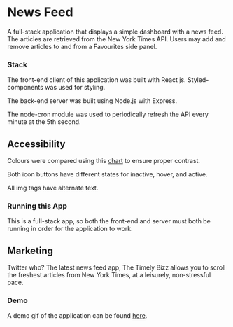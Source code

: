 # News Feed

A full-stack application that displays a simple dashboard with a news feed. The articles are retrieved from the New York Times API. Users may add and remove articles to and from a Favourites side panel.

### Stack

The front-end client of this application was built with React js. Styled-components was used for styling.

The back-end server was built using Node.js with Express.

The node-cron module was used to periodically refresh the API every minute at the 5th second.

## Accessibility

Colours were compared using this [chart](https://toolness.github.io/accessible-color-matrix/?n=white&n=light&n=bright&n=medium&n=dark&n=black&v=FFFFFF&v=D4F9F3&v=016099&v=FFD6D4&v=9143DF&v=000000) to ensure proper contrast.

Both icon buttons have different states for inactive, hover, and active.

All img tags have alternate text.

### Running this App

This is a full-stack app, so both the front-end and server must both be running in order for the application to work.

## Marketing

Twitter who? The latest news feed app, The Timely Bizz allows you to scroll the freshest articles from New York Times, at a leisurely, non-stressful pace.

### Demo

A demo gif of the application can be found [here](/front-end/data/news-feed-demo.gif).
